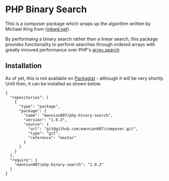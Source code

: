 PHP Binary Search
=================

This is a composer package which wraps up the algorithm written by Michael King from ([mkwd.net](http://mkwd.net)).

By performaing a binary search rather than a linear search, this package provides functionality to perform searches through ordered arrays with greatly imroved performance over PHP's [array_search](http://php.net/manual/en/function.array-search.php)

Installation
------------
As of yet, this is not available on [Packagist](https://packagist.org/) - although it will be very shortly. Until then, it can be installed as shown below.

~~~~
{
  "repositories": [
    {
      "type": "package",
      "package": {
        "name": "mannion007/php-binary-search",
        "version": "1.0.3",
        "source": {
          "url": "git@github.com:mannion007/composer.git",
          "type": "git",
          "reference": "master"
        }
      }
    }
  ],
  "require": {
    "mannion007/php-binary-search": "1.0.3"
  }
}
~~~~
